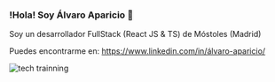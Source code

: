### !Hola! Soy Álvaro Aparicio 👋

Soy un desarrollador FullStack (React JS & TS) de Móstoles (Madrid)

Puedes encontrarme en: https://www.linkedin.com/in/álvaro-aparicio/

<img src="https://images.unsplash.com/photo-1484807352052-23338990c6c6?crop=entropy&cs=tinysrgb&fm=jpg&ixlib=rb-1.2.1&q=60&raw_url=true&ixid=MnwxMjA3fDB8MHxzZWFyY2h8NXx8dGVjaCUyMHRyYWluaW5nfGVufDB8fDB8fA%3D%3D&auto=format&fit=crop&w=500" alt="tech trainning"/>
<!--
**alvaro2203/alvaro2203** is a ✨ _special_ ✨ repository because its `README.md` (this file) appears on your GitHub profile.

Here are some ideas to get you started:

- 🔭 I’m currently working on ...
- 🌱 I’m currently learning ...
- 👯 I’m looking to collaborate on ...
- 🤔 I’m looking for help with ...
- 💬 Ask me about ...
- 📫 How to reach me: ...
- 😄 Pronouns: ...
- ⚡ Fun fact: ...
-->
